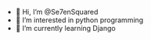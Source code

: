 - 👋 Hi, I’m @Se7enSquared
- 👀 I’m interested in python programming
- 🌱 I’m currently learning Django

<!---
Se7enSquared/Se7enSquared is a ✨ special ✨ repository because its `README.md` (this file) appears on your GitHub profile.
You can click the Preview link to take a look at your changes.
--->

